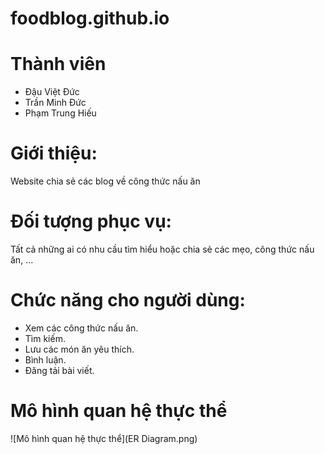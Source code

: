 # foodblog.github.io

# Thành viên
- Đậu Việt Đức
- Trần Minh Đức
- Phạm Trung Hiếu

# Giới thiệu: 
Website chia sẻ các blog về công thức nấu ăn

# Đối tượng phục vụ:
Tất cả những ai có nhu cầu tìm hiểu hoặc chia sẻ các mẹo, công thức nấu ăn, ...

# Chức năng cho người dùng:
* Xem các công thức nấu ăn.
* Tìm kiếm.
* Lưu các món ăn yêu thích.
* Bình luận.
* Đăng tải bài viết.

# Mô hình quan hệ thực thể
![Mô hình quan hệ thực thể](ER Diagram.png)

